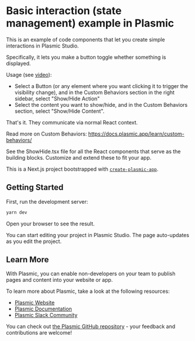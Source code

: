 # Basic interaction (state management) example in Plasmic

This is an example of code components that let you create simple interactions in Plasmic Studio.

Specifically, it lets you make a button toggle whether something is displayed.

Usage (see [video](https://youtu.be/hWLKyPKnOTc)):

- Select a Button (or any element where you want clicking it to trigger the visibility change), and in the Custom Behaviors section in the right sidebar, select "Show/Hide Action"
- Select the content you want to show/hide, and in the Custom Behaviors section, select "Show/Hide Content".

That's it. They communicate via normal React context.

Read more on Custom Behaviors: https://docs.plasmic.app/learn/custom-behaviors/

See the ShowHide.tsx file for all the React components that serve as the building blocks.
Customize and extend these to fit your app.

This is a Next.js project bootstrapped with [`create-plasmic-app`](https://www.npmjs.com/package/create-plasmic-app).

## Getting Started

First, run the development server:

```bash
yarn dev
```

Open your browser to see the result.

You can start editing your project in Plasmic Studio. The page auto-updates as you edit the project.

## Learn More

With Plasmic, you can enable non-developers on your team to publish pages and content into your website or app.

To learn more about Plasmic, take a look at the following resources:

- [Plasmic Website](https://www.plasmic.app/)
- [Plasmic Documentation](https://docs.plasmic.app/learn/)
- [Plasmic Slack Community](https://www.plasmic.app/slack)

You can check out [the Plasmic GitHub repository](https://github.com/plasmicapp/plasmic) - your feedback and contributions are welcome!